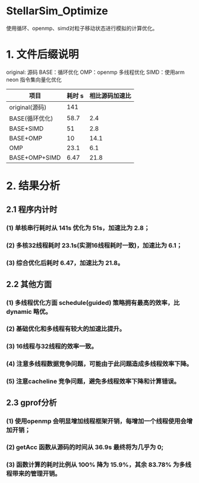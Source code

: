 # StellarSim_Optimize
使用循环、openmp、simd对粒子移动状态进行模拟的计算优化。

# 1. 文件后缀说明
original: 源码
BASE：循环优化
OMP：openmp 多线程优化
SIMD：使用arm neon 指令集向量化优化

|项目           |耗时 s|相比源码加速比|
|-------------|----|-------|
|original(源码) |141 |       |
|BASE(循环优化)   |58.7|2.4    |
|BASE+SIMD    |51  |2.8    |
|BASE+OMP     |10  |14.1   |
|OMP          |23.1|6.1    |
|BASE+OMP+SIMD|6.47|21.8   |

# 2. 结果分析
## 2.1 程序内计时
###   (1) 单核串行耗时从 141s 优化为 51s，加速比为 2.8；
###   (2) 多核32线程耗时 23.1s(实测16线程耗时一致)，加速比为 6.1；
###   (3) 综合优化后耗时 6.47，加速比为 21.8。
## 2.2 其他方面
###   (1) 多线程优化方面 schedule(guided) 策略拥有最高的效率，比 dynamic 略优。
###   (2) 基础优化和多线程有较大的加速比提升。
###  (3) 16线程与32线程的效率一致。
###   (4) 注意多线程数据竞争问题，可能由于此问题造成多线程效率下降。
###   (5) 注意cacheline 竞争问题，避免多线程效率下降和计算错误。
## 2.3 gprof分析
###   (1) 使用openmp 会明显增加线程框架开销，每增加一个线程使用会增加开销；
###   (2) getAcc 函数从源码的时间从 36.9s 最终将为几乎为 0;
###   (3) 函数计算的耗时比例从 100% 降为 15.9%，其余 83.78% 为多线程带来的管理开销。

